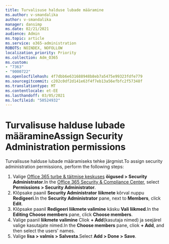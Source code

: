 ```yaml
---
title: Turvalisuse halduse lubade määramine
ms.author: v-smandalika
author: v-smandalika
manager: dansimp
ms.date: 02/21/2021
audience: Admin
ms.topic: article
ms.service: o365-administration
ROBOTS: NOINDEX, NOFOLLOW
localization_priority: Priority
ms.collection: Adm_O365
ms.custom:
- "7363"
- "9000722"
ms.openlocfilehash: 4f7dbb6e631688948b8eb7a5475e99323fdfe779
ms.sourcegitcommit: c202c0df2d141e63f4f7eb13a56efbfc2f57348f
ms.translationtype: MT
ms.contentlocale: et-EE
ms.lasthandoff: 03/05/2021
ms.locfileid: "50524932"
---
```

# <a name="assign-security-administration-permissions"></a><span data-ttu-id="c4c6e-102">Turvalisuse halduse lubade määramine</span><span class="sxs-lookup"><span data-stu-id="c4c6e-102">Assign Security Administration permissions</span></span>

<span data-ttu-id="c4c6e-103">Turvalisuse halduse lubade määramiseks tehke järgmist.</span><span class="sxs-lookup"><span data-stu-id="c4c6e-103">To assign security administration permissions, perform the following steps:</span></span>

1. <span data-ttu-id="c4c6e-104">Valige [Office 365 turbe & täitmise keskuses](https://sip.protection.office.com/homepage) **õigused > Security Administrator**.</span><span class="sxs-lookup"><span data-stu-id="c4c6e-104">In the [Office 365 Security & Compliance Center](https://sip.protection.office.com/homepage), select **Permissions > Security Administrator**.</span></span>
2. <span data-ttu-id="c4c6e-105">Klõpsake paanil **Security Administrator** **liikmete** kõrval nuppu **Redigeeri**.</span><span class="sxs-lookup"><span data-stu-id="c4c6e-105">In the **Security Administrator** pane, next to **Members**, click **Edit**.</span></span>
3. <span data-ttu-id="c4c6e-106">Klõpsake paanil **Redigeeri liikmete valimine** käsku **Vali liikmed**.</span><span class="sxs-lookup"><span data-stu-id="c4c6e-106">In the **Editing Choose members** pane, click **Choose members**.</span></span>
4. <span data-ttu-id="c4c6e-107">Valige paanil **liikmete valimine** Cliok **+ Add**(kasutaja nimed) ja seejärel valige kasutajate nimed.</span><span class="sxs-lookup"><span data-stu-id="c4c6e-107">In the **Choose members** pane, cliok **+ Add**, and then select the users' names.</span></span>
5. <span data-ttu-id="c4c6e-108">Valige **lisa > valmis > Salvesta**.</span><span class="sxs-lookup"><span data-stu-id="c4c6e-108">Select **Add > Done > Save**.</span></span>